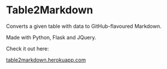 # Table2Markdown

Converts a given table with data to GitHub-flavoured Markdown. 

Made with Python, Flask and JQuery.

Check it out here: 

[table2markdown.herokuapp.com](https://table2markdown.herokuapp.com/)
